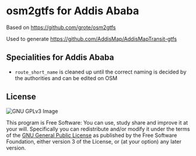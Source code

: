 osm2gtfs for Addis Ababa
========================

Based on https://github.com/grote/osm2gtfs

Used to generate https://github.com/AddisMap/AddisMapTransit-gtfs


Specialities for Addis Ababa
----------------------------

* `route_short_name` is cleaned up until the correct naming is decided by the authorities and can be edited on OSM

License
-------

![GNU GPLv3 Image](https://www.gnu.org/graphics/gplv3-127x51.png)

This program is Free Software: You can use, study share and improve it at your
will. Specifically you can redistribute and/or modify it under the terms of the
[GNU General Public License](https://www.gnu.org/licenses/gpl.html) as
published by the Free Software Foundation, either version 3 of the License, or
(at your option) any later version.
